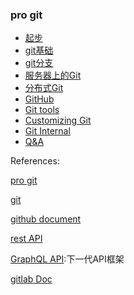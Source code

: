### pro git

* [起步](./overview.md)
* [git基础](./basic.md)
* [git分支](./branch.md)
* [服务器上的Git](./server.md)
* [分布式Git](./distributed.md)
* [GitHub](./github.md)
* [Git tools](./tools.md)
* [Customizing Git](./Customize.md)
* [Git Internal](./Internal.md)
* [Q&A](./Q&A.md)

References:

[pro git](https://www.progit.cn/)

[git](https://git-scm.com/book/zh/v2)

[github document](https://docs.github.com/en/)

[rest API](https://docs.github.com/en/rest)

[GraphQL API](https://docs.github.com/en/graphql):下一代API框架

[gitlab Doc](https://docs.gitlab.com/ee/)

